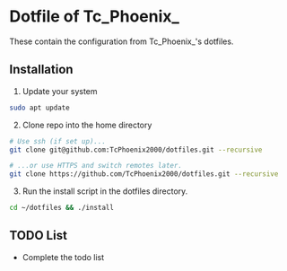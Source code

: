 # Dotfile of Tc_Phoenix_

These contain the configuration from Tc_Phoenix_'s dotfiles.

## Installation

1. Update your system
```zsh
sudo apt update
```

2. Clone repo into the home directory
```zsh
# Use ssh (if set up)...
git clone git@github.com:TcPhoenix2000/dotfiles.git --recursive

# ...or use HTTPS and switch remotes later.
git clone https://github.com/TcPhoenix2000/dotfiles.git --recursive
```

3. Run the install script in the dotfiles directory.
```zsh
cd ~/dotfiles && ./install
```
## TODO List
- Complete the todo list
